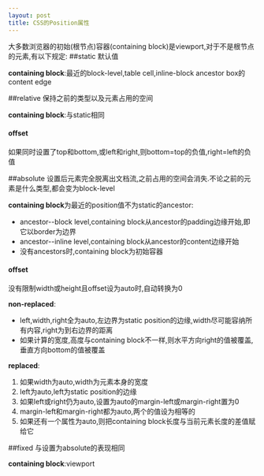 ```yaml
---
layout: post
title: CSS的Position属性
---
```

大多数浏览器的初始(根节点)容器(containing block)是viewport,对于不是根节点的元素,有以下规定:
##static
默认值

**containing block**:最近的block-level,table cell,inline-block ancestor box的content edge

##relative
保持之前的类型以及元素占用的空间

**containing block**:与static相同

#### offset
如果同时设置了top和bottom,或left和right,则bottom=top的负值,right=left的负值

##absolute
设置后元素完全脱离出文档流,之前占用的空间会消失.不论之前的元素是什么类型,都会变为block-level

**containing block**为最近的position值不为static的ancestor:

* ancestor--block level,containing block从ancestor的padding边缘开始,即它以border为边界
* ancestor--inline level,containing block从ancestor的content边缘开始
* 没有ancestors时,containing block为初始容器

#### offset
没有限制width或height且offset设为auto时,自动转换为0

**non-replaced**:

* left,width,right全为auto,左边界为static position的边缘,width尽可能容纳所有内容,right为到右边界的距离
* 如果计算的宽度,高度与containing block不一样,则水平方向right的值被覆盖,垂直方向bottom的值被覆盖

**replaced**:

1. 如果width为auto,width为元素本身的宽度
2. left为auto,left为static position的边缘
3. 如果left或right仍为auto,设置为auto的margin-left或margin-right置为0
4. margin-left和margin-right都为auto,两个的值设为相等的
5. 如果还有一个属性为auto,则把containing block长度与当前元素长度的差值赋给它


##fixed
与设置为absolute的表现相同

**containing block**:viewport
